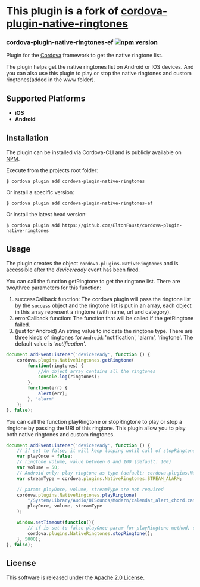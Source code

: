 # This plugin is a fork of [cordova-plugin-native-ringtones](https://github.com/TongZhangzt/cordova-plugin-native-ringtones)

### cordova-plugin-native-ringtones-ef [![npm version](https://badge.fury.io/js/cordova-plugin-native-ringtones-ef.svg)](https://badge.fury.io/js/cordova-plugin-native-ringtones-ef)

Plugin for the [Cordova](https://cordova.apache.org) framework to get the native ringtone list.

The plugin helps get the native ringtones list on Android or IOS devices. And you can also use this plugin to play or stop the native ringtones and custom ringtones(added in the www folder).

## Supported Platforms
- __iOS__ 
- __Android__ 

## Installation
The plugin can be installed via Cordova-CLI and is publicly available on [NPM](https://www.npmjs.com/package/cordova-plugin-native-ringtones).

Execute from the projects root folder:

    $ cordova plugin add cordova-plugin-native-ringtones

Or install a specific version:

    $ cordova plugin add cordova-plugin-native-ringtones-ef

Or install the latest head version:

    $ cordova plugin add https://github.com/EltonFaust/cordova-plugin-native-ringtones

## Usage
The plugin creates the object `cordova.plugins.NativeRingtones` and is accessible after the *deviceready* event has been fired.

You can call the function getRingtone to get the ringtone list. There are two/three parameters for this function:  
1. successCallback function: The cordova plugin will pass the ringtone list by the `success` object and the ringtone list is put in an array, each object in this array represent a ringtone (with name, url and category).  
2. errorCallback function: The function that will be called if the getRingtone failed.  
3. (just for Android) An string value to indicate the ringtone type. There are three kinds of ringtones for `Android`: 'notification', 'alarm', 'ringtone'. The default value is *'notification'*.

```js
document.addEventListener('deviceready', function () {
    cordova.plugins.NativeRingtones.getRingtone(
        function(ringtones) {
            //An object array contains all the ringtones
            console.log(ringtones);
        },
        function(err) {
            alert(err);
        }, 'alarm'
    );
}, false);
```

You can call the function playRingtone or stopRingtone to play or stop a ringtone by passing the URI of this ringtone. This plugin allow you to play both native ringtones and custom ringtones.

```js
document.addEventListener('deviceready', function () {
    // if set to false, it will keep looping until call of stopRingtone (default: true)
    var playOnce = false;
    // ringtone volume, value between 0 and 100 (default: 100)
    var volume = 50;
    // Android only: play ringtone as type (default: cordova.plugins.NativeRingtones.STREAM_NOTIFICATION)
    var streamType = cordova.plugins.NativeRingtones.STREAM_ALARM;

    // params playOnce, volume, streamType are not required
    cordova.plugins.NativeRingtones.playRingtone(
        "/System/Library/Audio/UISounds/Modern/calendar_alert_chord.caf",
        playOnce, volume, streamType
    );

    window.setTimeout(function(){
        // if is set to false playOnce param for playRingtone method, call stopRingtone to stop playing
        cordova.plugins.NativeRingtones.stopRingtone();
    }, 5000);
}, false);
```

## License

This software is released under the [Apache 2.0 License](http://opensource.org/licenses/Apache-2.0).

